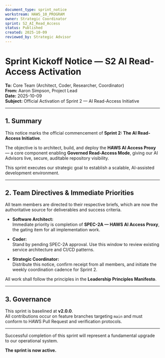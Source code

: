 ```yaml
---
document_type: sprint_notice
workstream: HAWS_10_PROGRAM
owner: Strategic Coordinator
sprint: S2_AI_Read_Access
status: Published
created: 2025-10-09
reviewed_by: Strategic Advisor
---
```


# Sprint Kickoff Notice — S2 AI Read-Access Activation

**To:** Core Team (Architect, Coder, Researcher, Coordinator)  
**From:** Aaron Simpson, Project Lead  
**Date:** 2025-10-09  
**Subject:** Official Activation of Sprint 2 — AI Read-Access Initiative  

---

## 1. Summary
This notice marks the official commencement of **Sprint 2: The AI Read-Access Initiative**.

The objective is to architect, build, and deploy the **HAWS AI Access Proxy** — a core component enabling **Governed Read-Access Mode**, giving our AI Advisors live, secure, auditable repository visibility.

This sprint executes our strategic goal to establish a scalable, AI-assisted development environment.

---

## 2. Team Directives & Immediate Priorities

All team members are directed to their respective briefs, which are now the authoritative source for deliverables and success criteria.

- **Software Architect:**  
  Immediate priority is completion of **SPEC-2A — HAWS AI Access Proxy**, the gating item for all implementation work.

- **Coder:**  
  Stand by pending SPEC-2A approval. Use this window to review existing service architecture and CI/CD patterns.

- **Strategic Coordinator:**  
  Distribute this notice, confirm receipt from all members, and initiate the weekly coordination cadence for Sprint 2.

All work shall follow the principles in the **Leadership Principles Manifesto**.

---

## 3. Governance
This sprint is baselined at **v2.0.0**.  
All contributions occur on feature branches targeting `main` and must conform to HAWS Pull Request and verification protocols.

---

Successful completion of this sprint will represent a fundamental upgrade to our operational system.

**The sprint is now active.**
